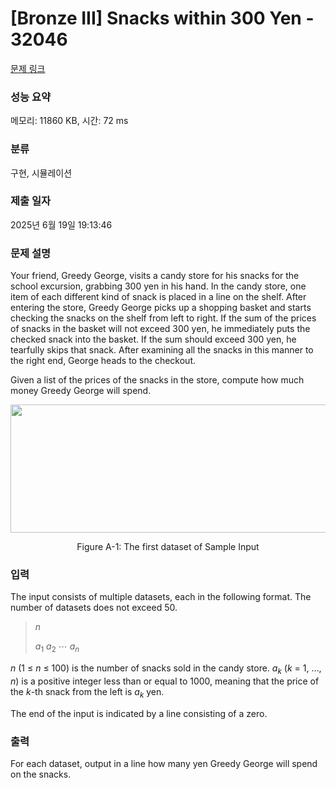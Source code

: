 # [Bronze III] Snacks within 300 Yen - 32046 

[문제 링크](https://www.acmicpc.net/problem/32046) 

### 성능 요약

메모리: 11860 KB, 시간: 72 ms

### 분류

구현, 시뮬레이션

### 제출 일자

2025년 6월 19일 19:13:46

### 문제 설명

<p>Your friend, Greedy George, visits a candy store for his snacks for the school excursion, grabbing 300 yen in his hand. In the candy store, one item of each different kind of snack is placed in a line on the shelf. After entering the store, Greedy George picks up a shopping basket and starts checking the snacks on the shelf from left to right. If the sum of the prices of snacks in the basket will not exceed 300 yen, he immediately puts the checked snack into the basket. If the sum should exceed 300 yen, he tearfully skips that snack. After examining all the snacks in this manner to the right end, George heads to the checkout.</p>

<p>Given a list of the prices of the snacks in the store, compute how much money Greedy George will spend.</p>

<p style="text-align: center;"><img alt="" src="https://upload.acmicpc.net/295eae5a-541d-4eec-a48f-41625808e7a6/-/preview/" style="width: 512px; height: 205px;"></p>

<p style="text-align: center;">Figure A-1: The first dataset of Sample Input</p>

### 입력 

 <p>The input consists of multiple datasets, each in the following format. The number of datasets does not exceed 50.</p>

<blockquote>
<p><i>n</i></p>

<p><i>a</i><sub>1</sub> <i>a</i><sub>2</sub> ⋯ <i>a<sub>n</sub></i></p>
</blockquote>

<p><i>n</i> (1 ≤ <i>n</i> ≤ 100) is the number of snacks sold in the candy store. <i>a<sub>k</sub></i> (<i>k</i> = 1, …, <i>n</i>) is a positive integer less than or equal to 1000, meaning that the price of the <i>k</i>-th snack from the left is <i>a<sub>k</sub></i> yen.</p>

<p>The end of the input is indicated by a line consisting of a zero.</p>

### 출력 

 <p>For each dataset, output in a line how many yen Greedy George will spend on the snacks.</p>

